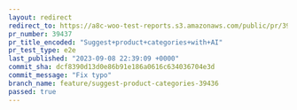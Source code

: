 ```yaml
---
layout: redirect
redirect_to: https://a8c-woo-test-reports.s3.amazonaws.com/public/pr/39437/e2e/index.html
pr_number: 39437
pr_title_encoded: "Suggest+product+categories+with+AI"
pr_test_type: e2e
last_published: "2023-09-08 22:39:09 +0000"
commit_sha: dcf8390d13d0e86b91e186a0616c634036704e3d
commit_message: "Fix typo"
branch_name: feature/suggest-product-categories-39436
passed: true
---
```


